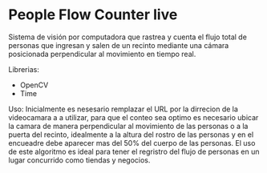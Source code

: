 # People Flow Counter live
Sistema de visión por computadora que rastrea y cuenta el flujo total de personas que ingresan y salen de un recinto mediante una cámara posicionada perpendicular al movimiento en tiempo real.   

Librerias: 
  - OpenCV
  - Time

Uso: Inicialmente es nesesario remplazar el URL por la dirrecion de la videocamara a a utilizar, para que el conteo sea optimo es necesario ubicar la camara de manera perpendicular al movimiento de las personas o a la puerta del recinto, idealmente a la altura del rostro de las personas y en el encueadre debe aparecer mas del 50% del cuerpo de las personas. El uso de este algoritmo es ideal para tener el regristro del flujo de personas en un lugar concurrido como tiendas y negocios. 
